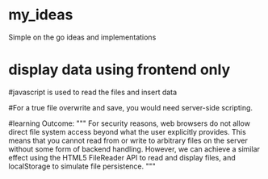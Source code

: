 # my_ideas
Simple on the go ideas and implementations


# display data using frontend only

#javascript is used to read the files and insert data


#For a true file overwrite and save, you would need server-side scripting. 

#learning Outcome:
"""
For security reasons, web browsers do not allow direct file system access beyond what the user explicitly provides.
This means that you cannot read from or write to arbitrary files on the server without some form of backend handling.
However, we can achieve a similar effect using the HTML5 FileReader API to read and display files, and localStorage to simulate file persistence.
"""
